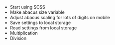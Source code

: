 - Start using SCSS
- Make abacus size variable
- Adjust abacus scaling for lots of digits on mobile
- Save settings to local storage
- Read settings from local storage
- Multiplication
- Division
